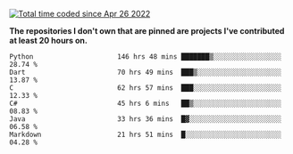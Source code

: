 <a href="https://wakatime.com/@9797ee4f-4108-45bb-8fc2-b36b9c1a1c89"><img src="https://wakatime.com/badge/user/9797ee4f-4108-45bb-8fc2-b36b9c1a1c89.svg?style=for-the-badge" alt="Total time coded since Apr 26 2022" /></a>

**The repositories I don't own that are pinned are projects I've contributed at least 20 hours on.**

<!--START_SECTION:waka-->

```text
Python                     146 hrs 48 mins ███████▒░░░░░░░░░░░░░░░░░   28.74 %
Dart                       70 hrs 49 mins  ███▒░░░░░░░░░░░░░░░░░░░░░   13.87 %
C                          62 hrs 57 mins  ███░░░░░░░░░░░░░░░░░░░░░░   12.33 %
C#                         45 hrs 6 mins   ██▒░░░░░░░░░░░░░░░░░░░░░░   08.83 %
Java                       33 hrs 36 mins  █▓░░░░░░░░░░░░░░░░░░░░░░░   06.58 %
Markdown                   21 hrs 51 mins  █░░░░░░░░░░░░░░░░░░░░░░░░   04.28 %
```

<!--END_SECTION:waka-->
